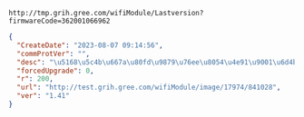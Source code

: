 `http://tmp.grih.gree.com/wifiModule/Lastversion?firmwareCode=362001066962`

```json
{
  "CreateDate": "2023-08-07 09:14:56",
  "commProtVer": "",
  "desc": "\u5168\u5c4b\u667a\u80fd\u9879\u76ee\u8054\u4e91\u9001\u6d4b\u6700\u65b0\u7248\u672c\uff0c\u8d1f\u8d23\u4eba\uff1a\u4ee3\u660e\u822a",
  "forcedUpgrade": 0,
  "r": 200,
  "url": "http://test.grih.gree.com/wifiModule/image/17974/841028",
  "ver": "1.41"
}
```